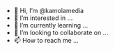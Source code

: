 - 👋 Hi, I’m @kamolamedia
- 👀 I’m interested in ...
- 🌱 I’m currently learning ...
- 💞️ I’m looking to collaborate on ...
- 📫 How to reach me ...

<!---
kamolamedia/kamolamedia is a ✨ special ✨ repository because its `README.md` (this file) appears on your GitHub profile.
You can click the Preview link to take a look at your changes.
--->
